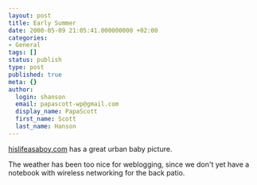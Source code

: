 ```yaml
---
layout: post
title: Early Summer
date: 2000-05-09 21:05:41.000000000 +02:00
categories:
- General
tags: []
status: publish
type: post
published: true
meta: {}
author:
  login: shanson
  email: papascott-wp@gmail.com
  display_name: PapaScott
  first_name: Scott
  last_name: Hanson
---
```

<p><a href="http://www.hislifeasaboy.com/">hislifeasaboy.com</a> has a great urban baby picture.</p>
<p>The weather has been too nice for weblogging, since we don't yet have a notebook with wireless networking for the back patio.</p>
